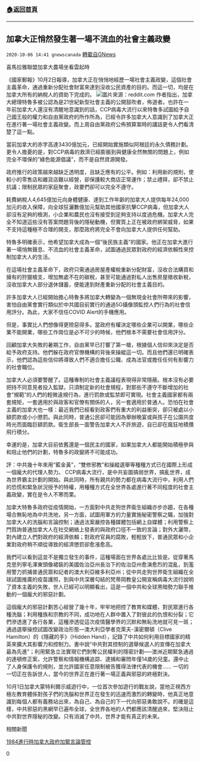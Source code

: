 ###  [:house:返回首頁](https://github.com/ourhimalayas/txt)
---

## 加拿大正悄然發生著一場不流血的社會主義政變
`2020-10-06 14:41 gnewscanada` [轉載自GNews](https://gnews.org/zh-hant/406866/)

喜馬拉雅聯盟加拿大農場坐看雲起時

《國家郵報》10月2日報導，加拿大正在悄悄地經歷一場社會主義政變，這個社會主義革命，通過重新分配社會財富來達到沒收公民資產的目的。而這一切，均是在加拿大所有的納稅人的資助下完成的。
![]()![](https://s3.amazonaws.com/gnews-media-offload/wp-content/uploads/2020/10/06143209/6ih07sn73mhz.png)圖片來源：reddit.com
作者指出，加拿大總理特魯多被公認為是21世紀新型社會主義的公開鼓吹者，佈道者。也許在一年前加拿大人還沒有清醒地意識到的話，CCP病毒大流行以來特魯多試圖給予自己國王般的權力和自由黨政府的所作所為，已經令許多加拿大人意識到了加拿大正在進行著一場社會主義政變。而上周自由黨政府公佈預算案時的講話更令人們看清楚了這一點。

當前加拿大的赤字高達3430億加元，已經開始實施類似阿根廷的永久債務計劃。更令人擔憂的是，對CCP病毒的救濟已經膨脹到與健康全然無關的問題上，例如完全不環保的”綠色能源倡議”，而不是自然資源開發。

政府推行的政策越來越缺乏透明度，且缺乏應有的公平。例如：利用新的規則，使較小的零售店和雜貨店難以經營，卻保護較大商店正常運作；禁止禮拜，卻不禁止抗議；限制民眾的家庭聚會，政要們卻可以完全不遵守。

耗費納稅人4,645億加元向身體健康、達到工作年齡的加拿大人提供每年24,000加元的收入保障，向全球狂灑數億加元幫助其他國家抗擊CCP病毒，但加拿大人卻沒有足夠的檢測，小企業和農民也沒有接受到足夠支持以度過危機。加拿大人完全不知道這些沒有答案問題背後的隱秘動機，但實質上正在被政府綁架威脅，如果不支持這種極不合理的開支，那麼政府將完全不會向加拿大人提供任何幫助。

特魯多明確表示，他希望加拿大成為一個”後民族主義”的國家。他正在加拿大進行著一場悄無聲息、不流血的社會主義革命，試圖通過民眾對政府的經濟依賴性來控制加拿大人的生活。

在這場社會主義革命下，政府只需通過房屋產權稅重新分配財富，沒收合法購買和擁有的狩獵槍支，增加無處不在的碳稅，甚至可能通過對私人出售房屋徵收新稅，沒收加拿大人部分退休儲蓄，便能達到財產重新分配的社會主義目的。

許多加拿大人已經開始擔心特魯多將加拿大轉變為一個無現金社會所帶來的影響，害怕自由黨會實行類似於中共國目前實行的通過5G攝像頭監控人們行為的社會信用評分。為此，大家不信任COVID Alert的手機應用。

但是，事實比人們想像得更險惡得多。當政府有權決定哪些企業可以開業，哪些企業不能開業，哪些工作崗位是必不可少的時候，他們根本不需要社會信用評分。

回顧加拿大失敗的暑期工作，自由黨早已打響了第一槍，根據個人信仰來決定是否給予政府支持。他們躲在政府官僚機構的背後來操縱這一切。而且他們還已明確表示，他們認為這些信仰將導致人們不適合擔任公職、成為法官或擔任任何有影響力的社會職位。

加拿大人必須要警醒了。這種專制的社會主義議程表現得非常隱蔽。根本沒有必要把持不同意見者投入監獄，只須制定新的社會規程，對那些不遵守不斷增加的社會”規範”的人們的輕微違規行為，進行罰款或監禁即可實現。社會主義國家都有兩套規矩，一套適用於與政客和官僚有關係的人，另一套適用於普通人。恐怕在社會主義的加拿大也一樣：最近我們已經看到政客們有重大的利益衝突，卻只被處以小額罰款或小小懲罰。與此同時，普通公民卻可能因為舉辦晚宴或與孩子在公園共度時光而面臨巨額罰款。衛生部長一面警告加拿大人不許旅遊，自已卻在瘋狂地積攢飛行積分。

幸運的是，加拿大目前依舊還是一個民主的國家，如果加拿大人都能開始積極參與和阻止他們的計劃，特魯多的政變將不可能成功。

評：中共幾十年來用“藍金黃”，“雙修邪教”和操縱選舉等種種方式已在國際上形成一個龐大的代理人勢力。 CCP病毒大流行，是中共妄圖搞弱世界，搞亂世界，成為世界霸主計劃的開始。與此同時，所有親共的勢力都在病毒大流行中，利用人們的恐慌和緊急狀況授予的特權，用種種方式在全世界各處進行著不同程度的社會主義政變，實在是令人不寒而栗。

加拿大特魯多政府從疫情開始，一方面對中共走狗世界衛生組織亦步亦趨，在各種場合無恥地為中共洗地，另一方面，試圖用軍方的力量實施秘密警察之職，加強對加拿大人的洗腦和言論控制；通過法案嚴控各種媒體包括網上自媒體；利用警察上門質詢普通加拿大人在社交網絡上發表的與政府口徑不一致的言論；對外大灑幣，對內建立人們對政府的經濟依賴；對政府官員的腐敗，輕輕放下，普通民眾和小企業對政府稍不順從導致的經濟懲罰卻愈漲愈高。

我們可以看到這並不是獨立發生的事件，這種場面在世界各處比比皆是。從穿著馬克思列寧毛澤東頭像裙裝的美國佐治亞州長治下的佐治亞州愈演愈烈的混亂，到濫用警力抓捕普通民眾和記者的澳大利亞維多利亞州；從中共走狗世界衛生組織在全球試圖推廣的疫苗護照，到與中共深層勾結的梵蒂岡教皇公開宣稱病毒大流行說明了資本主義的失敗，世人已經可以明顯看出，這是一個中共和全球黑暗勢力聯手推動的一個龐大的邪惡計劃。

這個龐大的邪惡計劃苦心經營了幾十年，牢牢地把控了教育和媒體，對民眾進行各種洗腦；利用種族和宗教的不同，成功地在人群中置入了對彼此的仇恨和分裂；它們滲透進了各行各業，這種滲透從這次疫情醫學界的沉默和無恥洗地就可見一斑；通過選舉操控試圖改變政治形態—澳大利亞學者克萊夫-漢密爾頓（Clive Hamilton）的《隱藏的手》（Hidden Hand），記錄了中共如何利用目標國家的精英來擴大其影響力和控制力。書中說“中共對其控制的選舉候選人的宣傳在加拿大最為先進”；利用緊急立法實現它們剝奪公民權利的隱密計劃—–澳洲近期緊急通過的達頓修正案，允許警察和情報機構追踪、逮捕和審問年僅14歲的兒童。還中止了人身保護令的規則，並允許國家任意限制被告獲得法律代表的機會…… 一切的一切正在告訴世人，當今的世界正在進行著一場正義與邪惡的終極對決。

10月1日加拿大蒙特利爾示威遊行中，一位首次參加遊行的戰友說，當他正視西方極左教育體係對孩子們的洗腦和世界正在發生的迅速而激烈的轉變時，他真正地意識到每個人都有義務站出來，為自己、為自己的下一代向邪惡勇敢說不。的確是這樣，中共邪惡的黑網早已遍布全球，全世界各地的人們都應該清醒過來，堅決阻止中共對世界隱秘的改變。只有消滅了中共，世界才能有真正的未來。



相關新聞

[1984進行時加拿大政府加緊言論管控](https://gnews.org/zh-hant/394989/)

0

